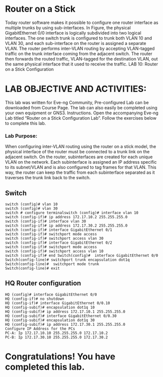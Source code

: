 # Router on a Stick
Today router software makes it possible to configure one router interface as multiple trunks by using sub-interfaces. In Figure, the physical GigabitEthernet 0/0 interface is logically subdivided into two logical interfaces. The one switch trunk is configured to trunk both VLAN 10 and VLAN 30, and each sub-interface on the router is assigned a separate VLAN. The router performs inter-VLAN routing by accepting VLAN-tagged traffic on the trunk interface coming from the adjacent switch. The router then forwards the routed traffic, VLAN-tagged for the destination VLAN, out the same physical interface that it used to receive the traffic.
LAB 10: Router on a Stick Configuration
# LAB OBJECTIVE AND ACTIVITIES:
This lab was written for Eve-ng Community, Pre-configured Lab can be downloaded from Course Page. The lab can also easily be completed using your own equipment or GNS3. Instructions. Open the accompanying Eve-ng Lab titled “Router on a Stick Configuration Lab”.  Follow the exercises below to complete this lab.
### Lab Purpose:
When configuring inter-VLAN routing using the router on a stick model, the physical interface of the router must be connected to a trunk link on the adjacent switch. On the router, subinterfaces are created for each unique VLAN on the network.
Each subinterface is assigned an IP address specific to its subnet/VLAN and is also configured to tag frames for that VLAN.
This way, the router can keep the traffic from each subinterface separated as it traverses the trunk link back to the switch.
## Switch
~~~
switch (config)# vlan 10
switch (config)# vlan 30
switch # configure terminalswitch (config)# interface vlan 10
switch (config-if)# ip address 172.17.10.2 255.255.255.0
switch (config-if)# interface vlan 30
switch (config-if)# ip address 172.17.30.2 255.255.255.0
switch (config-if)# interface GigabitEthernet 0/1
switch (config-if)# switchport mode access
switch (config-if)# switchport access vlan 30
switch (config-if)# interface GigabitEthernet 0/2
switch (config-if)# switchport mode access
switch (config-if)# switchport access vlan 10
switch (config-if)# end Switch(config)#  interface GigabitEthernet 0/0
Switch(config-line)# switchport trunk encapsulation dot1q
Switch(config-line)#  switchport mode trunk
Switch(config-line)# exit
~~~
## HQ Router configuration
~~~
HQ (config)# interface GigabitEthernet 0/0
HQ (config-if)# no shutdown
HQ (config-if)# interface GigabitEthernet 0/0.10
HQ (config-subif)# encapsulation dot1q 10
HQ (config-subif)# ip address 172.17.10.1 255.255.255.0
HQ (config-subif)# interface GigabitEthernet 0/0.30
HQ (config-subif)# encapsulation dot1q 30
HQ (config-subif)# ip address 172.17.30.1 255.255.255.0  
Configure IP Address for the PCs
PC-A: Ip 172.17.10.10 255.255.255.0 172.17.10.2
PC-B: Ip 172.17.30.10 255.255.255.0 172.17.30.2
~~~

# Congratulations! You have completed this lab.

